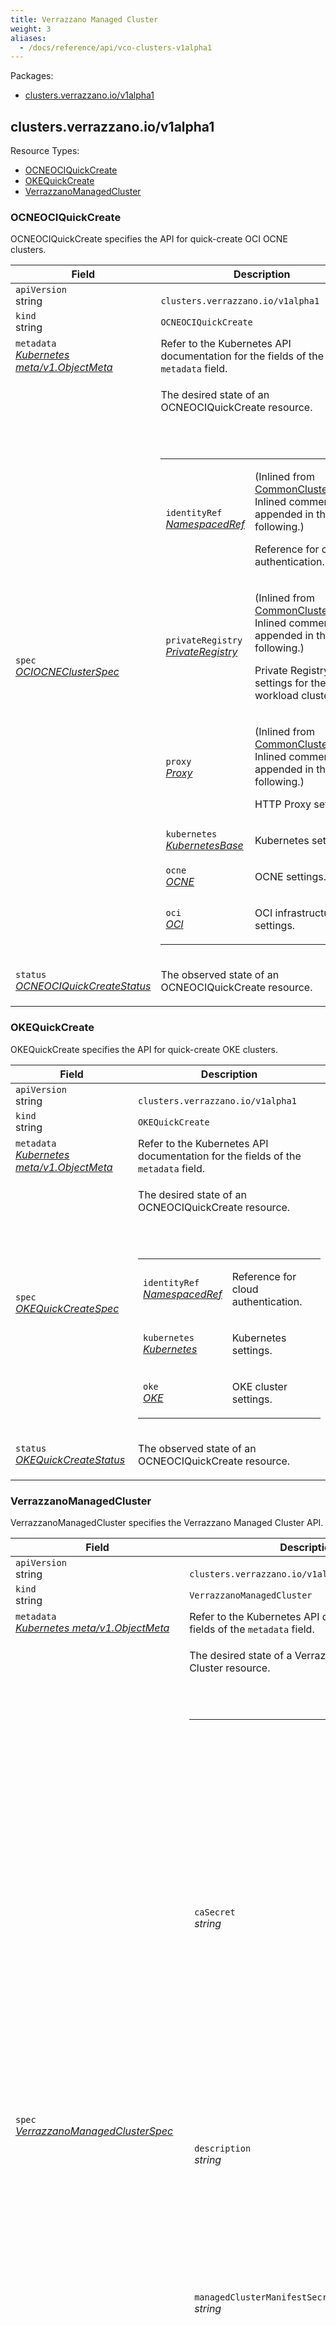 ```yaml
---
title: Verrazzano Managed Cluster
weight: 3
aliases:
  - /docs/reference/api/vco-clusters-v1alpha1
---
```

<p>Packages:</p>
<ul>
<li>
<a href="#clusters.verrazzano.io%2fv1alpha1">clusters.verrazzano.io/v1alpha1</a>
</li>
</ul>
<h2 id="clusters.verrazzano.io/v1alpha1">clusters.verrazzano.io/v1alpha1</h2>
<div>
</div>
Resource Types:
<ul><li>
<a href="#clusters.verrazzano.io/v1alpha1.OCNEOCIQuickCreate">OCNEOCIQuickCreate</a>
</li><li>
<a href="#clusters.verrazzano.io/v1alpha1.OKEQuickCreate">OKEQuickCreate</a>
</li><li>
<a href="#clusters.verrazzano.io/v1alpha1.VerrazzanoManagedCluster">VerrazzanoManagedCluster</a>
</li></ul>
<h3 id="clusters.verrazzano.io/v1alpha1.OCNEOCIQuickCreate">OCNEOCIQuickCreate
</h3>
<div>
<p>OCNEOCIQuickCreate specifies the API for quick-create OCI OCNE clusters.</p>
</div>
<table>
<thead>
<tr>
<th>Field</th>
<th>Description</th>
</tr>
</thead>
<tbody>
<tr>
<td>
<code>apiVersion</code><br/>
string</td>
<td>
<code>
clusters.verrazzano.io/v1alpha1
</code>
</td>
</tr>
<tr>
<td>
<code>kind</code><br/>
string
</td>
<td><code>OCNEOCIQuickCreate</code></td>
</tr>
<tr>
<td>
<code>metadata</code><br/>
<em>
<a href="https://kubernetes.io/docs/reference/generated/kubernetes-api/v1.24/#objectmeta-v1-meta">
Kubernetes meta/v1.ObjectMeta
</a>
</em>
</td>
<td>
Refer to the Kubernetes API documentation for the fields of the
<code>metadata</code> field.
</td>
</tr>
<tr>
<td>
<code>spec</code><br/>
<em>
<a href="#clusters.verrazzano.io/v1alpha1.OCIOCNEClusterSpec">
OCIOCNEClusterSpec
</a>
</em>
</td>
<td>
<p>The desired state of an OCNEOCIQuickCreate resource.</p>
<br/>
<br/>
<table>
<tr>
<td>
<code>identityRef</code><br/>
<em>
<a href="#clusters.verrazzano.io/v1alpha1.NamespacedRef">
NamespacedRef
</a>
</em>
</td>
<td>
<p>
(Inlined from <a href="#clusters.verrazzano.io/v1alpha1.CommonClusterSpec">CommonClusterSpec</a>. Inlined comments are appended in the following.)
</p>
<p>Reference for cloud authentication.</p>
</td>
</tr>
<tr>
<td>
<code>privateRegistry</code><br/>
<em>
<a href="#clusters.verrazzano.io/v1alpha1.PrivateRegistry">
PrivateRegistry
</a>
</em>
</td>
<td>
<p>
(Inlined from <a href="#clusters.verrazzano.io/v1alpha1.CommonClusterSpec">CommonClusterSpec</a>. Inlined comments are appended in the following.)
</p>
<p>Private Registry settings for the workload cluster.</p>
</td>
</tr>
<tr>
<td>
<code>proxy</code><br/>
<em>
<a href="#clusters.verrazzano.io/v1alpha1.Proxy">
Proxy
</a>
</em>
</td>
<td>
<p>
(Inlined from <a href="#clusters.verrazzano.io/v1alpha1.CommonClusterSpec">CommonClusterSpec</a>. Inlined comments are appended in the following.)
</p>
<p>HTTP Proxy settings.</p>
</td>
</tr>
<tr>
<td>
<code>kubernetes</code><br/>
<em>
<a href="#clusters.verrazzano.io/v1alpha1.KubernetesBase">
KubernetesBase
</a>
</em>
</td>
<td>
<p>Kubernetes settings.</p>
</td>
</tr>
<tr>
<td>
<code>ocne</code><br/>
<em>
<a href="#clusters.verrazzano.io/v1alpha1.OCNE">
OCNE
</a>
</em>
</td>
<td>
<p>OCNE settings.</p>
</td>
</tr>
<tr>
<td>
<code>oci</code><br/>
<em>
<a href="#clusters.verrazzano.io/v1alpha1.OCI">
OCI
</a>
</em>
</td>
<td>
<p>OCI infrastructure settings.</p>
</td>
</tr>
</table>
</td>
</tr>
<tr>
<td>
<code>status</code><br/>
<em>
<a href="#clusters.verrazzano.io/v1alpha1.OCNEOCIQuickCreateStatus">
OCNEOCIQuickCreateStatus
</a>
</em>
</td>
<td>
<p>The observed state of an OCNEOCIQuickCreate resource.</p>
</td>
</tr>
</tbody>
</table>
<h3 id="clusters.verrazzano.io/v1alpha1.OKEQuickCreate">OKEQuickCreate
</h3>
<div>
<p>OKEQuickCreate specifies the API for quick-create OKE clusters.</p>
</div>
<table>
<thead>
<tr>
<th>Field</th>
<th>Description</th>
</tr>
</thead>
<tbody>
<tr>
<td>
<code>apiVersion</code><br/>
string</td>
<td>
<code>
clusters.verrazzano.io/v1alpha1
</code>
</td>
</tr>
<tr>
<td>
<code>kind</code><br/>
string
</td>
<td><code>OKEQuickCreate</code></td>
</tr>
<tr>
<td>
<code>metadata</code><br/>
<em>
<a href="https://kubernetes.io/docs/reference/generated/kubernetes-api/v1.24/#objectmeta-v1-meta">
Kubernetes meta/v1.ObjectMeta
</a>
</em>
</td>
<td>
Refer to the Kubernetes API documentation for the fields of the
<code>metadata</code> field.
</td>
</tr>
<tr>
<td>
<code>spec</code><br/>
<em>
<a href="#clusters.verrazzano.io/v1alpha1.OKEQuickCreateSpec">
OKEQuickCreateSpec
</a>
</em>
</td>
<td>
<p>The desired state of an OCNEOCIQuickCreate resource.</p>
<br/>
<br/>
<table>
<tr>
<td>
<code>identityRef</code><br/>
<em>
<a href="#clusters.verrazzano.io/v1alpha1.NamespacedRef">
NamespacedRef
</a>
</em>
</td>
<td>
<p>Reference for cloud authentication.</p>
</td>
</tr>
<tr>
<td>
<code>kubernetes</code><br/>
<em>
<a href="#clusters.verrazzano.io/v1alpha1.Kubernetes">
Kubernetes
</a>
</em>
</td>
<td>
<p>Kubernetes settings.</p>
</td>
</tr>
<tr>
<td>
<code>oke</code><br/>
<em>
<a href="#clusters.verrazzano.io/v1alpha1.OKE">
OKE
</a>
</em>
</td>
<td>
<p>OKE cluster settings.</p>
</td>
</tr>
</table>
</td>
</tr>
<tr>
<td>
<code>status</code><br/>
<em>
<a href="#clusters.verrazzano.io/v1alpha1.OKEQuickCreateStatus">
OKEQuickCreateStatus
</a>
</em>
</td>
<td>
<p>The observed state of an OCNEOCIQuickCreate resource.</p>
</td>
</tr>
</tbody>
</table>
<h3 id="clusters.verrazzano.io/v1alpha1.VerrazzanoManagedCluster">VerrazzanoManagedCluster
</h3>
<div>
<p>VerrazzanoManagedCluster specifies the Verrazzano Managed Cluster API.</p>
</div>
<table>
<thead>
<tr>
<th>Field</th>
<th>Description</th>
</tr>
</thead>
<tbody>
<tr>
<td>
<code>apiVersion</code><br/>
string</td>
<td>
<code>
clusters.verrazzano.io/v1alpha1
</code>
</td>
</tr>
<tr>
<td>
<code>kind</code><br/>
string
</td>
<td><code>VerrazzanoManagedCluster</code></td>
</tr>
<tr>
<td>
<code>metadata</code><br/>
<em>
<a href="https://kubernetes.io/docs/reference/generated/kubernetes-api/v1.24/#objectmeta-v1-meta">
Kubernetes meta/v1.ObjectMeta
</a>
</em>
</td>
<td>
Refer to the Kubernetes API documentation for the fields of the
<code>metadata</code> field.
</td>
</tr>
<tr>
<td>
<code>spec</code><br/>
<em>
<a href="#clusters.verrazzano.io/v1alpha1.VerrazzanoManagedClusterSpec">
VerrazzanoManagedClusterSpec
</a>
</em>
</td>
<td>
<p>The desired state of a Verrazzano Managed Cluster resource.</p>
<br/>
<br/>
<table>
<tr>
<td>
<code>caSecret</code><br/>
<em>
string
</em>
</td>
<td>
<p>The name of a Secret that contains the CA certificate of the managed cluster. This is used to configure the
admin cluster to scrape metrics from the Prometheus endpoint on the managed cluster. If Rancher is enabled on
the admin cluster, this will be automatically populated by Verrazzano. Otherwise, if you disabled Rancher, see the pre-registration
<a href="../../../docs/setup/mc-install/advanced-mc-install/#preregistration-setup">instructions</a>
for how to create this Secret.</p>
</td>
</tr>
<tr>
<td>
<code>description</code><br/>
<em>
string
</em>
</td>
<td>
<em>(Optional)</em>
<p>The description of the managed cluster.</p>
</td>
</tr>
<tr>
<td>
<code>managedClusterManifestSecret</code><br/>
<em>
string
</em>
</td>
<td>
<em>(Optional)</em>
<p>The name of the Secret containing the generated YAML manifest file to be applied by the user to the managed cluster.
This field is managed by a Verrazzano Kubernetes operator.</p>
</td>
</tr>
<tr>
<td>
<code>serviceAccount</code><br/>
<em>
string
</em>
</td>
<td>
<em>(Optional)</em>
<p>The name of the ServiceAccount that was generated for the managed cluster. This field is managed by a
Verrazzano Kubernetes operator.</p>
</td>
</tr>
</table>
</td>
</tr>
<tr>
<td>
<code>status</code><br/>
<em>
<a href="#clusters.verrazzano.io/v1alpha1.VerrazzanoManagedClusterStatus">
VerrazzanoManagedClusterStatus
</a>
</em>
</td>
<td>
<p>The observed state of a Verrazzano Managed Cluster resource.</p>
</td>
</tr>
</tbody>
</table>
<h3 id="clusters.verrazzano.io/v1alpha1.ArgoCDRegistration">ArgoCDRegistration
</h3>
<p>
(<em>Appears on:</em><a href="#clusters.verrazzano.io/v1alpha1.VerrazzanoManagedClusterStatus">VerrazzanoManagedClusterStatus</a>)
</p>
<div>
<p>ArgoCDRegistration defines the Argo CD registration state for a managed cluster.</p>
</div>
<table>
<thead>
<tr>
<th>Field</th>
<th>Description</th>
</tr>
</thead>
<tbody>
<tr>
<td>
<code>status</code><br/>
<em>
<a href="#clusters.verrazzano.io/v1alpha1.ArgoCDRegistrationStatus">
ArgoCDRegistrationStatus
</a>
</em>
</td>
<td>
<p>The status of the ArgoCD registration.</p>
</td>
</tr>
<tr>
<td>
<code>lastSetTimestamp</code><br/>
<em>
<a href="https://kubernetes.io/docs/reference/generated/kubernetes-api/v1.24/#time-v1-meta">
Kubernetes meta/v1.Time
</a>
</em>
</td>
<td>
<em>(Optional)</em>
<p>The timestamp of last status set.</p>
</td>
</tr>
<tr>
<td>
<code>message</code><br/>
<em>
string
</em>
</td>
<td>
<em>(Optional)</em>
<p>Supporting message related to the Argo CD registration status.</p>
</td>
</tr>
</tbody>
</table>
<h3 id="clusters.verrazzano.io/v1alpha1.ArgoCDRegistrationStatus">ArgoCDRegistrationStatus
(<code>string</code> alias)</h3>
<p>
(<em>Appears on:</em><a href="#clusters.verrazzano.io/v1alpha1.ArgoCDRegistration">ArgoCDRegistration</a>)
</p>
<div>
<p>ArgoCDRegistrationStatus identifies the status of an Argo CD registration.</p>
</div>
<table>
<thead>
<tr>
<th>Value</th>
<th>Description</th>
</tr>
</thead>
<tbody><tr><td><p>&#34;Completed&#34;</p></td>
<td></td>
</tr><tr><td><p>&#34;Failed&#34;</p></td>
<td></td>
</tr><tr><td><p>&#34;PendingRancherClusterRegistration&#34;</p></td>
<td></td>
</tr></tbody>
</table>
<h3 id="clusters.verrazzano.io/v1alpha1.CNIType">CNIType
(<code>string</code> alias)</h3>
<p>
(<em>Appears on:</em><a href="#clusters.verrazzano.io/v1alpha1.OKENetwork">OKENetwork</a>)
</p>
<div>
</div>
<table>
<thead>
<tr>
<th>Value</th>
<th>Description</th>
</tr>
</thead>
<tbody><tr><td><p>&#34;FLANNEL_OVERLAY&#34;</p></td>
<td></td>
</tr><tr><td><p>&#34;OCI_VCN_IP_NATIVE&#34;</p></td>
<td></td>
</tr></tbody>
</table>
<h3 id="clusters.verrazzano.io/v1alpha1.ClusterNetwork">ClusterNetwork
</h3>
<p>
(<em>Appears on:</em><a href="#clusters.verrazzano.io/v1alpha1.Kubernetes">Kubernetes</a>, <a href="#clusters.verrazzano.io/v1alpha1.KubernetesBase">KubernetesBase</a>)
</p>
<div>
</div>
<table>
<thead>
<tr>
<th>Field</th>
<th>Description</th>
</tr>
</thead>
<tbody>
<tr>
<td>
<code>podCIDR</code><br/>
<em>
string
</em>
</td>
<td>
<p>IP range for Kubernetes pods.
The default is <code>10.244.0.0/16</code></p>
</td>
</tr>
<tr>
<td>
<code>serviceCIDR</code><br/>
<em>
string
</em>
</td>
<td>
<p>IP range for Kubernetes service addresses.
The default is <code>10.96.0.0/16</code>.</p>
</td>
</tr>
</tbody>
</table>
<h3 id="clusters.verrazzano.io/v1alpha1.ClusterReference">ClusterReference
</h3>
<p>
(<em>Appears on:</em><a href="#clusters.verrazzano.io/v1alpha1.VerrazzanoManagedClusterStatus">VerrazzanoManagedClusterStatus</a>)
</p>
<div>
<p>ClusterReference identifies the underlying ClusterAPI cluster for a managed cluster.</p>
</div>
<table>
<thead>
<tr>
<th>Field</th>
<th>Description</th>
</tr>
</thead>
<tbody>
<tr>
<td>
<code>apiVersion</code><br/>
<em>
string
</em>
</td>
<td>
<p>The API version of the referenced ClusterAPI cluster object.</p>
</td>
</tr>
<tr>
<td>
<code>kind</code><br/>
<em>
string
</em>
</td>
<td>
<p>The kind of the referenced ClusterAPI cluster object.</p>
</td>
</tr>
<tr>
<td>
<code>name</code><br/>
<em>
string
</em>
</td>
<td>
<p>The name of the referenced ClusterAPI cluster object.</p>
</td>
</tr>
<tr>
<td>
<code>namespace</code><br/>
<em>
string
</em>
</td>
<td>
<p>The namespace of the referenced ClusterAPI cluster object.</p>
</td>
</tr>
</tbody>
</table>
<h3 id="clusters.verrazzano.io/v1alpha1.CommonClusterSpec">CommonClusterSpec
</h3>
<div>
</div>
<table>
<thead>
<tr>
<th>Field</th>
<th>Description</th>
</tr>
</thead>
<tbody>
<tr>
<td>
<code>identityRef</code><br/>
<em>
<a href="#clusters.verrazzano.io/v1alpha1.NamespacedRef">
NamespacedRef
</a>
</em>
</td>
<td>
<p>Reference for cloud authentication.</p>
</td>
</tr>
<tr>
<td>
<code>privateRegistry</code><br/>
<em>
<a href="#clusters.verrazzano.io/v1alpha1.PrivateRegistry">
PrivateRegistry
</a>
</em>
</td>
<td>
<p>Private Registry settings for the workload cluster.</p>
</td>
</tr>
<tr>
<td>
<code>proxy</code><br/>
<em>
<a href="#clusters.verrazzano.io/v1alpha1.Proxy">
Proxy
</a>
</em>
</td>
<td>
<p>HTTP Proxy settings.</p>
</td>
</tr>
</tbody>
</table>
<h3 id="clusters.verrazzano.io/v1alpha1.CommonOCI">CommonOCI
</h3>
<div>
</div>
<table>
<thead>
<tr>
<th>Field</th>
<th>Description</th>
</tr>
</thead>
<tbody>
<tr>
<td>
<code>region</code><br/>
<em>
string
</em>
</td>
<td>
<p>OCI region where the cluster will be created.</p>
</td>
</tr>
<tr>
<td>
<code>compartment</code><br/>
<em>
string
</em>
</td>
<td>
<p>OCI Compartment OCID where the cluster will be created</p>
</td>
</tr>
<tr>
<td>
<code>sshPublicKey</code><br/>
<em>
string
</em>
</td>
<td>
<p>SSH public key for node ssh.</p>
</td>
</tr>
<tr>
<td>
<code>imageId</code><br/>
<em>
string
</em>
</td>
<td>
<p>Node image OCID.
The default is the latest OL8 image in the provided compartment.</p>
</td>
</tr>
<tr>
<td>
<code>cloudInitScript</code><br/>
<em>
[]string
</em>
</td>
<td>
<p>Cloud-init script to run during node startup.</p>
</td>
</tr>
</tbody>
</table>
<h3 id="clusters.verrazzano.io/v1alpha1.Condition">Condition
</h3>
<p>
(<em>Appears on:</em><a href="#clusters.verrazzano.io/v1alpha1.VerrazzanoManagedClusterStatus">VerrazzanoManagedClusterStatus</a>)
</p>
<div>
<p>Condition describes a condition that occurred on the Verrazzano Managed Cluster.</p>
</div>
<table>
<thead>
<tr>
<th>Field</th>
<th>Description</th>
</tr>
</thead>
<tbody>
<tr>
<td>
<code>lastTransitionTime</code><br/>
<em>
<a href="https://kubernetes.io/docs/reference/generated/kubernetes-api/v1.24/#time-v1-meta">
Kubernetes meta/v1.Time
</a>
</em>
</td>
<td>
<em>(Optional)</em>
<p>Last time the condition transitioned from one status to another.</p>
</td>
</tr>
<tr>
<td>
<code>message</code><br/>
<em>
string
</em>
</td>
<td>
<em>(Optional)</em>
<p>A message with details about the last transition.</p>
</td>
</tr>
<tr>
<td>
<code>status</code><br/>
<em>
<a href="https://pkg.go.dev/k8s.io/api/core/v1#ConditionStatus">
Kubernetes core/v1.ConditionStatus
</a>
</em>
</td>
<td>
<p>Status of the condition: one of <code>True</code>, <code>False</code>, or <code>Unknown</code>.</p>
</td>
</tr>
<tr>
<td>
<code>type</code><br/>
<em>
<a href="#clusters.verrazzano.io/v1alpha1.ConditionType">
ConditionType
</a>
</em>
</td>
<td>
<p>The condition of the multicluster resource which can be checked with a <code>kubectl wait</code> command. Condition values
are case-sensitive and formatted as follows: <code>Ready</code>: the VerrazzanoManagedCluster is ready to be used and all
resources needed have been generated.</p>
</td>
</tr>
</tbody>
</table>
<h3 id="clusters.verrazzano.io/v1alpha1.ConditionType">ConditionType
(<code>string</code> alias)</h3>
<p>
(<em>Appears on:</em><a href="#clusters.verrazzano.io/v1alpha1.Condition">Condition</a>)
</p>
<div>
<p>ConditionType identifies the condition of the Verrazzano Managed Cluster which can be checked with <code>kubectl wait</code>.</p>
</div>
<table>
<thead>
<tr>
<th>Value</th>
<th>Description</th>
</tr>
</thead>
<tbody><tr><td><p>&#34;ManagedCARetrieved&#34;</p></td>
<td><p>ManagedCARetrieved = true means that the managed cluster CA cert has been retrieved and
populated. This is done by the VMC controller via the Rancher API proxy for the managed cluster.</p>
</td>
</tr><tr><td><p>&#34;ManifestPushed&#34;</p></td>
<td><p>ConditionManifestPushed = true means the the agent and registration secrets have been successfully transferred
to the managed cluster on a multicluster install</p>
</td>
</tr><tr><td><p>&#34;Ready&#34;</p></td>
<td><p>Ready = true means the VMC is ready to be used and all resources needed have been generated</p>
</td>
</tr></tbody>
</table>
<h3 id="clusters.verrazzano.io/v1alpha1.Kubernetes">Kubernetes
</h3>
<p>
(<em>Appears on:</em><a href="#clusters.verrazzano.io/v1alpha1.OKEQuickCreateSpec">OKEQuickCreateSpec</a>)
</p>
<div>
</div>
<table>
<thead>
<tr>
<th>Field</th>
<th>Description</th>
</tr>
</thead>
<tbody>
<tr>
<td>
<code>version</code><br/>
<em>
string
</em>
</td>
<td>
<p>Kubernetes version.</p>
</td>
</tr>
<tr>
<td>
<code>clusterNetwork</code><br/>
<em>
<a href="#clusters.verrazzano.io/v1alpha1.ClusterNetwork">
ClusterNetwork
</a>
</em>
</td>
<td>
<p>
(Inlined from <a href="#clusters.verrazzano.io/v1alpha1.KubernetesBase">KubernetesBase</a>. Inlined comments are appended in the following.)
</p>
<p>Kubernetes network settings.</p>
</td>
</tr>
</tbody>
</table>
<h3 id="clusters.verrazzano.io/v1alpha1.KubernetesBase">KubernetesBase
</h3>
<p>
(<em>Appears on:</em><a href="#clusters.verrazzano.io/v1alpha1.OCIOCNEClusterSpec">OCIOCNEClusterSpec</a>)
</p>
<div>
</div>
<table>
<thead>
<tr>
<th>Field</th>
<th>Description</th>
</tr>
</thead>
<tbody>
<tr>
<td>
<code>clusterNetwork</code><br/>
<em>
<a href="#clusters.verrazzano.io/v1alpha1.ClusterNetwork">
ClusterNetwork
</a>
</em>
</td>
<td>
<p>Kubernetes network settings.</p>
</td>
</tr>
</tbody>
</table>
<h3 id="clusters.verrazzano.io/v1alpha1.KubernetesInformation">KubernetesInformation
</h3>
<p>
(<em>Appears on:</em><a href="#clusters.verrazzano.io/v1alpha1.VerrazzanoManagedClusterStatus">VerrazzanoManagedClusterStatus</a>)
</p>
<div>
<p>KubernetesInformation defines the Kubernetes information for a managed cluster.</p>
</div>
<table>
<thead>
<tr>
<th>Field</th>
<th>Description</th>
</tr>
</thead>
<tbody>
<tr>
<td>
<code>version</code><br/>
<em>
string
</em>
</td>
<td>
<p>The observed Kubernetes version installed on this cluster.</p>
</td>
</tr>
</tbody>
</table>
<h3 id="clusters.verrazzano.io/v1alpha1.NamedOCINode">NamedOCINode
</h3>
<p>
(<em>Appears on:</em><a href="#clusters.verrazzano.io/v1alpha1.OCI">OCI</a>, <a href="#clusters.verrazzano.io/v1alpha1.OKE">OKE</a>)
</p>
<div>
</div>
<table>
<thead>
<tr>
<th>Field</th>
<th>Description</th>
</tr>
</thead>
<tbody>
<tr>
<td>
<code>name</code><br/>
<em>
string
</em>
</td>
<td>
</td>
</tr>
<tr>
<td>
<code>shape</code><br/>
<em>
string
</em>
</td>
<td>
<p>
(Inlined from <a href="#clusters.verrazzano.io/v1alpha1.OCINode">OCINode</a>. Inlined comments are appended in the following.)
</p>
<p>Node pool Shape.</p>
</td>
</tr>
<tr>
<td>
<code>ocpus</code><br/>
<em>
int
</em>
</td>
<td>
<p>
(Inlined from <a href="#clusters.verrazzano.io/v1alpha1.OCINode">OCINode</a>. Inlined comments are appended in the following.)
</p>
<p>Number of OCPUs per node, when using flex shapes.</p>
</td>
</tr>
<tr>
<td>
<code>memoryGbs</code><br/>
<em>
int
</em>
</td>
<td>
<p>
(Inlined from <a href="#clusters.verrazzano.io/v1alpha1.OCINode">OCINode</a>. Inlined comments are appended in the following.)
</p>
<p>Amount of memory per node, in gigabytes, when using flex shapes.</p>
</td>
</tr>
<tr>
<td>
<code>bootVolumeGbs</code><br/>
<em>
int
</em>
</td>
<td>
<p>
(Inlined from <a href="#clusters.verrazzano.io/v1alpha1.OCINode">OCINode</a>. Inlined comments are appended in the following.)
</p>
<p>Size of node boot volume, in gigabytes.</p>
</td>
</tr>
<tr>
<td>
<code>replicas</code><br/>
<em>
int
</em>
</td>
<td>
<p>
(Inlined from <a href="#clusters.verrazzano.io/v1alpha1.OCINode">OCINode</a>. Inlined comments are appended in the following.)
</p>
<p>Number of nodes to create.</p>
</td>
</tr>
</tbody>
</table>
<h3 id="clusters.verrazzano.io/v1alpha1.NamespacedRef">NamespacedRef
</h3>
<p>
(<em>Appears on:</em><a href="#clusters.verrazzano.io/v1alpha1.CommonClusterSpec">CommonClusterSpec</a>, <a href="#clusters.verrazzano.io/v1alpha1.OCIOCNEClusterSpec">OCIOCNEClusterSpec</a>, <a href="#clusters.verrazzano.io/v1alpha1.OKEQuickCreateSpec">OKEQuickCreateSpec</a>, <a href="#clusters.verrazzano.io/v1alpha1.PrivateRegistry">PrivateRegistry</a>)
</p>
<div>
</div>
<table>
<thead>
<tr>
<th>Field</th>
<th>Description</th>
</tr>
</thead>
<tbody>
<tr>
<td>
<code>name</code><br/>
<em>
string
</em>
</td>
<td>
<p>Name of the ref.</p>
</td>
</tr>
<tr>
<td>
<code>namespace</code><br/>
<em>
string
</em>
</td>
<td>
<p>Namespace of the ref.</p>
</td>
</tr>
</tbody>
</table>
<h3 id="clusters.verrazzano.io/v1alpha1.Network">Network
</h3>
<p>
(<em>Appears on:</em><a href="#clusters.verrazzano.io/v1alpha1.OCI">OCI</a>, <a href="#clusters.verrazzano.io/v1alpha1.OKENetwork">OKENetwork</a>)
</p>
<div>
</div>
<table>
<thead>
<tr>
<th>Field</th>
<th>Description</th>
</tr>
</thead>
<tbody>
<tr>
<td>
<code>createVCN</code><br/>
<em>
bool
</em>
</td>
<td>
<p>If true, a new VCN is created for the cluster.
The default is false.</p>
</td>
</tr>
<tr>
<td>
<code>vcn</code><br/>
<em>
string
</em>
</td>
<td>
<p>OCID of an existing VCN to create the cluster inside.</p>
</td>
</tr>
<tr>
<td>
<code>subnets</code><br/>
<em>
<a href="#clusters.verrazzano.io/v1alpha1.Subnet">
[]Subnet
</a>
</em>
</td>
<td>
<p>List of existing subnets that will be used by the cluster.</p>
</td>
</tr>
</tbody>
</table>
<h3 id="clusters.verrazzano.io/v1alpha1.OCI">OCI
</h3>
<p>
(<em>Appears on:</em><a href="#clusters.verrazzano.io/v1alpha1.OCIOCNEClusterSpec">OCIOCNEClusterSpec</a>)
</p>
<div>
</div>
<table>
<thead>
<tr>
<th>Field</th>
<th>Description</th>
</tr>
</thead>
<tbody>
<tr>
<td>
<code>region</code><br/>
<em>
string
</em>
</td>
<td>
<p>
(Inlined from <a href="#clusters.verrazzano.io/v1alpha1.CommonOCI">CommonOCI</a>. Inlined comments are appended in the following.)
</p>
<p>OCI region where the cluster will be created.</p>
</td>
</tr>
<tr>
<td>
<code>compartment</code><br/>
<em>
string
</em>
</td>
<td>
<p>
(Inlined from <a href="#clusters.verrazzano.io/v1alpha1.CommonOCI">CommonOCI</a>. Inlined comments are appended in the following.)
</p>
<p>OCI Compartment OCID where the cluster will be created</p>
</td>
</tr>
<tr>
<td>
<code>sshPublicKey</code><br/>
<em>
string
</em>
</td>
<td>
<p>
(Inlined from <a href="#clusters.verrazzano.io/v1alpha1.CommonOCI">CommonOCI</a>. Inlined comments are appended in the following.)
</p>
<p>SSH public key for node ssh.</p>
</td>
</tr>
<tr>
<td>
<code>imageId</code><br/>
<em>
string
</em>
</td>
<td>
<p>
(Inlined from <a href="#clusters.verrazzano.io/v1alpha1.CommonOCI">CommonOCI</a>. Inlined comments are appended in the following.)
</p>
<p>Node image OCID.
The default is the latest OL8 image in the provided compartment.</p>
</td>
</tr>
<tr>
<td>
<code>cloudInitScript</code><br/>
<em>
[]string
</em>
</td>
<td>
<p>
(Inlined from <a href="#clusters.verrazzano.io/v1alpha1.CommonOCI">CommonOCI</a>. Inlined comments are appended in the following.)
</p>
<p>Cloud-init script to run during node startup.</p>
</td>
</tr>
<tr>
<td>
<code>controlPlane</code><br/>
<em>
<a href="#clusters.verrazzano.io/v1alpha1.OCINode">
OCINode
</a>
</em>
</td>
<td>
<p>Control Plane node settings.</p>
</td>
</tr>
<tr>
<td>
<code>workers</code><br/>
<em>
<a href="#clusters.verrazzano.io/v1alpha1.NamedOCINode">
[]NamedOCINode
</a>
</em>
</td>
<td>
<p>List of worker nodes.</p>
</td>
</tr>
<tr>
<td>
<code>network</code><br/>
<em>
<a href="#clusters.verrazzano.io/v1alpha1.Network">
Network
</a>
</em>
</td>
<td>
<p>OCI Network settings.</p>
</td>
</tr>
</tbody>
</table>
<h3 id="clusters.verrazzano.io/v1alpha1.OCINode">OCINode
</h3>
<p>
(<em>Appears on:</em><a href="#clusters.verrazzano.io/v1alpha1.OCI">OCI</a>)
</p>
<div>
</div>
<table>
<thead>
<tr>
<th>Field</th>
<th>Description</th>
</tr>
</thead>
<tbody>
<tr>
<td>
<code>shape</code><br/>
<em>
string
</em>
</td>
<td>
<p>Node pool Shape.</p>
</td>
</tr>
<tr>
<td>
<code>ocpus</code><br/>
<em>
int
</em>
</td>
<td>
<p>Number of OCPUs per node, when using flex shapes.</p>
</td>
</tr>
<tr>
<td>
<code>memoryGbs</code><br/>
<em>
int
</em>
</td>
<td>
<p>Amount of memory per node, in gigabytes, when using flex shapes.</p>
</td>
</tr>
<tr>
<td>
<code>bootVolumeGbs</code><br/>
<em>
int
</em>
</td>
<td>
<p>Size of node boot volume, in gigabytes.</p>
</td>
</tr>
<tr>
<td>
<code>replicas</code><br/>
<em>
int
</em>
</td>
<td>
<p>Number of nodes to create.</p>
</td>
</tr>
</tbody>
</table>
<h3 id="clusters.verrazzano.io/v1alpha1.OCIOCNEClusterSpec">OCIOCNEClusterSpec
</h3>
<p>
(<em>Appears on:</em><a href="#clusters.verrazzano.io/v1alpha1.OCNEOCIQuickCreate">OCNEOCIQuickCreate</a>)
</p>
<div>
</div>
<table>
<thead>
<tr>
<th>Field</th>
<th>Description</th>
</tr>
</thead>
<tbody>
<tr>
<td>
<code>identityRef</code><br/>
<em>
<a href="#clusters.verrazzano.io/v1alpha1.NamespacedRef">
NamespacedRef
</a>
</em>
</td>
<td>
<p>
(Inlined from <a href="#clusters.verrazzano.io/v1alpha1.CommonClusterSpec">CommonClusterSpec</a>. Inlined comments are appended in the following.)
</p>
<p>Reference for cloud authentication.</p>
</td>
</tr>
<tr>
<td>
<code>privateRegistry</code><br/>
<em>
<a href="#clusters.verrazzano.io/v1alpha1.PrivateRegistry">
PrivateRegistry
</a>
</em>
</td>
<td>
<p>
(Inlined from <a href="#clusters.verrazzano.io/v1alpha1.CommonClusterSpec">CommonClusterSpec</a>. Inlined comments are appended in the following.)
</p>
<p>Private Registry settings for the workload cluster.</p>
</td>
</tr>
<tr>
<td>
<code>proxy</code><br/>
<em>
<a href="#clusters.verrazzano.io/v1alpha1.Proxy">
Proxy
</a>
</em>
</td>
<td>
<p>
(Inlined from <a href="#clusters.verrazzano.io/v1alpha1.CommonClusterSpec">CommonClusterSpec</a>. Inlined comments are appended in the following.)
</p>
<p>HTTP Proxy settings.</p>
</td>
</tr>
<tr>
<td>
<code>kubernetes</code><br/>
<em>
<a href="#clusters.verrazzano.io/v1alpha1.KubernetesBase">
KubernetesBase
</a>
</em>
</td>
<td>
<p>Kubernetes settings.</p>
</td>
</tr>
<tr>
<td>
<code>ocne</code><br/>
<em>
<a href="#clusters.verrazzano.io/v1alpha1.OCNE">
OCNE
</a>
</em>
</td>
<td>
<p>OCNE settings.</p>
</td>
</tr>
<tr>
<td>
<code>oci</code><br/>
<em>
<a href="#clusters.verrazzano.io/v1alpha1.OCI">
OCI
</a>
</em>
</td>
<td>
<p>OCI infrastructure settings.</p>
</td>
</tr>
</tbody>
</table>
<h3 id="clusters.verrazzano.io/v1alpha1.OCNE">OCNE
</h3>
<p>
(<em>Appears on:</em><a href="#clusters.verrazzano.io/v1alpha1.OCIOCNEClusterSpec">OCIOCNEClusterSpec</a>)
</p>
<div>
</div>
<table>
<thead>
<tr>
<th>Field</th>
<th>Description</th>
</tr>
</thead>
<tbody>
<tr>
<td>
<code>version</code><br/>
<em>
string
</em>
</td>
<td>
<p>OCNE Version.</p>
</td>
</tr>
<tr>
<td>
<code>dependencies</code><br/>
<em>
<a href="#clusters.verrazzano.io/v1alpha1.OCNEDependencies">
OCNEDependencies
</a>
</em>
</td>
<td>
<p>OCNE dependency settings.</p>
</td>
</tr>
</tbody>
</table>
<h3 id="clusters.verrazzano.io/v1alpha1.OCNEDependencies">OCNEDependencies
</h3>
<p>
(<em>Appears on:</em><a href="#clusters.verrazzano.io/v1alpha1.OCNE">OCNE</a>)
</p>
<div>
</div>
<table>
<thead>
<tr>
<th>Field</th>
<th>Description</th>
</tr>
</thead>
<tbody>
<tr>
<td>
<code>skipInstall</code><br/>
<em>
bool
</em>
</td>
<td>
<p>Whether to skip OCNE dependency installation.
The default is <code>false</code>.</p>
</td>
</tr>
</tbody>
</table>
<h3 id="clusters.verrazzano.io/v1alpha1.OCNEOCIQuickCreateStatus">OCNEOCIQuickCreateStatus
</h3>
<p>
(<em>Appears on:</em><a href="#clusters.verrazzano.io/v1alpha1.OCNEOCIQuickCreate">OCNEOCIQuickCreate</a>)
</p>
<div>
</div>
<table>
<thead>
<tr>
<th>Field</th>
<th>Description</th>
</tr>
</thead>
<tbody>
<tr>
<td>
<code>phase</code><br/>
<em>
<a href="#clusters.verrazzano.io/v1alpha1.QuickCreatePhase">
QuickCreatePhase
</a>
</em>
</td>
<td>
</td>
</tr>
</tbody>
</table>
<h3 id="clusters.verrazzano.io/v1alpha1.OKE">OKE
</h3>
<p>
(<em>Appears on:</em><a href="#clusters.verrazzano.io/v1alpha1.OKEQuickCreateSpec">OKEQuickCreateSpec</a>)
</p>
<div>
</div>
<table>
<thead>
<tr>
<th>Field</th>
<th>Description</th>
</tr>
</thead>
<tbody>
<tr>
<td>
<code>region</code><br/>
<em>
string
</em>
</td>
<td>
<p>
(Inlined from <a href="#clusters.verrazzano.io/v1alpha1.CommonOCI">CommonOCI</a>. Inlined comments are appended in the following.)
</p>
<p>OCI region where the cluster will be created.</p>
</td>
</tr>
<tr>
<td>
<code>compartment</code><br/>
<em>
string
</em>
</td>
<td>
<p>
(Inlined from <a href="#clusters.verrazzano.io/v1alpha1.CommonOCI">CommonOCI</a>. Inlined comments are appended in the following.)
</p>
<p>OCI Compartment OCID where the cluster will be created</p>
</td>
</tr>
<tr>
<td>
<code>sshPublicKey</code><br/>
<em>
string
</em>
</td>
<td>
<p>
(Inlined from <a href="#clusters.verrazzano.io/v1alpha1.CommonOCI">CommonOCI</a>. Inlined comments are appended in the following.)
</p>
<p>SSH public key for node ssh.</p>
</td>
</tr>
<tr>
<td>
<code>imageId</code><br/>
<em>
string
</em>
</td>
<td>
<p>
(Inlined from <a href="#clusters.verrazzano.io/v1alpha1.CommonOCI">CommonOCI</a>. Inlined comments are appended in the following.)
</p>
<p>Node image OCID.
The default is the latest OL8 image in the provided compartment.</p>
</td>
</tr>
<tr>
<td>
<code>cloudInitScript</code><br/>
<em>
[]string
</em>
</td>
<td>
<p>
(Inlined from <a href="#clusters.verrazzano.io/v1alpha1.CommonOCI">CommonOCI</a>. Inlined comments are appended in the following.)
</p>
<p>Cloud-init script to run during node startup.</p>
</td>
</tr>
<tr>
<td>
<code>nodePools</code><br/>
<em>
<a href="#clusters.verrazzano.io/v1alpha1.NamedOCINode">
[]NamedOCINode
</a>
</em>
</td>
<td>
<p>List of Node pools.</p>
</td>
</tr>
<tr>
<td>
<code>virtualNodePools</code><br/>
<em>
<a href="#clusters.verrazzano.io/v1alpha1.VirtualNodePool">
[]VirtualNodePool
</a>
</em>
</td>
<td>
<p>List of Virtual Node pools.</p>
</td>
</tr>
<tr>
<td>
<code>network</code><br/>
<em>
<a href="#clusters.verrazzano.io/v1alpha1.OKENetwork">
OKENetwork
</a>
</em>
</td>
<td>
<p>Network settings for the OKE cluster.</p>
</td>
</tr>
</tbody>
</table>
<h3 id="clusters.verrazzano.io/v1alpha1.OKENetwork">OKENetwork
</h3>
<p>
(<em>Appears on:</em><a href="#clusters.verrazzano.io/v1alpha1.OKE">OKE</a>)
</p>
<div>
</div>
<table>
<thead>
<tr>
<th>Field</th>
<th>Description</th>
</tr>
</thead>
<tbody>
<tr>
<td>
<code>config</code><br/>
<em>
<a href="#clusters.verrazzano.io/v1alpha1.Network">
Network
</a>
</em>
</td>
<td>
<p>VCN and subnet settings for existing networks.</p>
</td>
</tr>
<tr>
<td>
<code>cniType</code><br/>
<em>
<a href="#clusters.verrazzano.io/v1alpha1.CNIType">
CNIType
</a>
</em>
</td>
<td>
<p>CNI Type for cluster networking. May be FLANNEL_OVERLAY or OCI_VCN_IP_NATIVE.</p>
</td>
</tr>
</tbody>
</table>
<h3 id="clusters.verrazzano.io/v1alpha1.OKEQuickCreateSpec">OKEQuickCreateSpec
</h3>
<p>
(<em>Appears on:</em><a href="#clusters.verrazzano.io/v1alpha1.OKEQuickCreate">OKEQuickCreate</a>)
</p>
<div>
</div>
<table>
<thead>
<tr>
<th>Field</th>
<th>Description</th>
</tr>
</thead>
<tbody>
<tr>
<td>
<code>identityRef</code><br/>
<em>
<a href="#clusters.verrazzano.io/v1alpha1.NamespacedRef">
NamespacedRef
</a>
</em>
</td>
<td>
<p>Reference for cloud authentication.</p>
</td>
</tr>
<tr>
<td>
<code>kubernetes</code><br/>
<em>
<a href="#clusters.verrazzano.io/v1alpha1.Kubernetes">
Kubernetes
</a>
</em>
</td>
<td>
<p>Kubernetes settings.</p>
</td>
</tr>
<tr>
<td>
<code>oke</code><br/>
<em>
<a href="#clusters.verrazzano.io/v1alpha1.OKE">
OKE
</a>
</em>
</td>
<td>
<p>OKE cluster settings.</p>
</td>
</tr>
</tbody>
</table>
<h3 id="clusters.verrazzano.io/v1alpha1.OKEQuickCreateStatus">OKEQuickCreateStatus
</h3>
<p>
(<em>Appears on:</em><a href="#clusters.verrazzano.io/v1alpha1.OKEQuickCreate">OKEQuickCreate</a>)
</p>
<div>
</div>
<table>
<thead>
<tr>
<th>Field</th>
<th>Description</th>
</tr>
</thead>
<tbody>
<tr>
<td>
<code>phase</code><br/>
<em>
<a href="#clusters.verrazzano.io/v1alpha1.QuickCreatePhase">
QuickCreatePhase
</a>
</em>
</td>
<td>
</td>
</tr>
</tbody>
</table>
<h3 id="clusters.verrazzano.io/v1alpha1.PrivateRegistry">PrivateRegistry
</h3>
<p>
(<em>Appears on:</em><a href="#clusters.verrazzano.io/v1alpha1.CommonClusterSpec">CommonClusterSpec</a>, <a href="#clusters.verrazzano.io/v1alpha1.OCIOCNEClusterSpec">OCIOCNEClusterSpec</a>)
</p>
<div>
</div>
<table>
<thead>
<tr>
<th>Field</th>
<th>Description</th>
</tr>
</thead>
<tbody>
<tr>
<td>
<code>url</code><br/>
<em>
string
</em>
</td>
<td>
<p>Private registry URL.</p>
</td>
</tr>
<tr>
<td>
<code>credentialSecret</code><br/>
<em>
<a href="#clusters.verrazzano.io/v1alpha1.NamespacedRef">
NamespacedRef
</a>
</em>
</td>
<td>
<p>Reference to private registry credentials secret.</p>
</td>
</tr>
</tbody>
</table>
<h3 id="clusters.verrazzano.io/v1alpha1.Proxy">Proxy
</h3>
<p>
(<em>Appears on:</em><a href="#clusters.verrazzano.io/v1alpha1.CommonClusterSpec">CommonClusterSpec</a>, <a href="#clusters.verrazzano.io/v1alpha1.OCIOCNEClusterSpec">OCIOCNEClusterSpec</a>)
</p>
<div>
</div>
<table>
<thead>
<tr>
<th>Field</th>
<th>Description</th>
</tr>
</thead>
<tbody>
<tr>
<td>
<code>httpProxy</code><br/>
<em>
string
</em>
</td>
<td>
<p>HTTP Proxy string.</p>
</td>
</tr>
<tr>
<td>
<code>httpsProxy</code><br/>
<em>
string
</em>
</td>
<td>
<p>HTTPS Proxy string.</p>
</td>
</tr>
<tr>
<td>
<code>noProxy</code><br/>
<em>
string
</em>
</td>
<td>
<p>No Proxy string.</p>
</td>
</tr>
</tbody>
</table>
<h3 id="clusters.verrazzano.io/v1alpha1.QuickCreatePhase">QuickCreatePhase
(<code>string</code> alias)</h3>
<p>
(<em>Appears on:</em><a href="#clusters.verrazzano.io/v1alpha1.OCNEOCIQuickCreateStatus">OCNEOCIQuickCreateStatus</a>, <a href="#clusters.verrazzano.io/v1alpha1.OKEQuickCreateStatus">OKEQuickCreateStatus</a>)
</p>
<div>
</div>
<table>
<thead>
<tr>
<th>Value</th>
<th>Description</th>
</tr>
</thead>
<tbody><tr><td><p>&#34;Complete&#34;</p></td>
<td><p>QuickCreatePhaseComplete means the Quick Create has finished. Quick Create CR cleanup is started once this phase is reached.</p>
</td>
</tr><tr><td><p>&#34;Provisioning&#34;</p></td>
<td><p>QuickCreatePhaseProvisioning means the Quick Create is in progress.</p>
</td>
</tr></tbody>
</table>
<h3 id="clusters.verrazzano.io/v1alpha1.RancherRegistration">RancherRegistration
</h3>
<p>
(<em>Appears on:</em><a href="#clusters.verrazzano.io/v1alpha1.VerrazzanoManagedClusterStatus">VerrazzanoManagedClusterStatus</a>)
</p>
<div>
<p>RancherRegistration defines the Rancher registration state for a managed cluster.</p>
</div>
<table>
<thead>
<tr>
<th>Field</th>
<th>Description</th>
</tr>
</thead>
<tbody>
<tr>
<td>
<code>clusterID</code><br/>
<em>
string
</em>
</td>
<td>
<p>The Rancher cluster ID for this cluster.</p>
</td>
</tr>
<tr>
<td>
<code>message</code><br/>
<em>
string
</em>
</td>
<td>
<em>(Optional)</em>
<p>A supporting message related to the Rancher registration status.</p>
</td>
</tr>
<tr>
<td>
<code>status</code><br/>
<em>
<a href="#clusters.verrazzano.io/v1alpha1.RancherRegistrationStatus">
RancherRegistrationStatus
</a>
</em>
</td>
<td>
<p>The status of the Rancher registration.</p>
</td>
</tr>
</tbody>
</table>
<h3 id="clusters.verrazzano.io/v1alpha1.RancherRegistrationStatus">RancherRegistrationStatus
(<code>string</code> alias)</h3>
<p>
(<em>Appears on:</em><a href="#clusters.verrazzano.io/v1alpha1.RancherRegistration">RancherRegistration</a>)
</p>
<div>
<p>RancherRegistrationStatus identifies the status of a Rancher registration.</p>
</div>
<table>
<thead>
<tr>
<th>Value</th>
<th>Description</th>
</tr>
</thead>
<tbody><tr><td><p>&#34;DeleteFailed&#34;</p></td>
<td></td>
</tr><tr><td><p>&#34;Applied&#34;</p></td>
<td></td>
</tr><tr><td><p>&#34;Completed&#34;</p></td>
<td></td>
</tr><tr><td><p>&#34;Failed&#34;</p></td>
<td></td>
</tr></tbody>
</table>
<h3 id="clusters.verrazzano.io/v1alpha1.StateType">StateType
(<code>string</code> alias)</h3>
<p>
(<em>Appears on:</em><a href="#clusters.verrazzano.io/v1alpha1.VerrazzanoManagedClusterStatus">VerrazzanoManagedClusterStatus</a>)
</p>
<div>
<p>StateType identifies the state of the Verrazzano Managed Cluster.</p>
</div>
<table>
<thead>
<tr>
<th>Value</th>
<th>Description</th>
</tr>
</thead>
<tbody><tr><td><p>&#34;Active&#34;</p></td>
<td></td>
</tr><tr><td><p>&#34;Deleting&#34;</p></td>
<td></td>
</tr><tr><td><p>&#34;Failed&#34;</p></td>
<td></td>
</tr><tr><td><p>&#34;Inactive&#34;</p></td>
<td></td>
</tr><tr><td><p>&#34;Pending&#34;</p></td>
<td></td>
</tr><tr><td><p>&#34;Provisioned&#34;</p></td>
<td></td>
</tr><tr><td><p>&#34;Provisioning&#34;</p></td>
<td></td>
</tr><tr><td><p>&#34;Unknown&#34;</p></td>
<td></td>
</tr></tbody>
</table>
<h3 id="clusters.verrazzano.io/v1alpha1.Subnet">Subnet
</h3>
<p>
(<em>Appears on:</em><a href="#clusters.verrazzano.io/v1alpha1.Network">Network</a>)
</p>
<div>
</div>
<table>
<thead>
<tr>
<th>Field</th>
<th>Description</th>
</tr>
</thead>
<tbody>
<tr>
<td>
<code>role</code><br/>
<em>
<a href="#clusters.verrazzano.io/v1alpha1.SubnetRole">
SubnetRole
</a>
</em>
</td>
<td>
<p>Role of subnet within the cluster.</p>
</td>
</tr>
<tr>
<td>
<code>id</code><br/>
<em>
string
</em>
</td>
<td>
<p>The ID of the subnet.</p>
</td>
</tr>
</tbody>
</table>
<h3 id="clusters.verrazzano.io/v1alpha1.SubnetRole">SubnetRole
(<code>string</code> alias)</h3>
<p>
(<em>Appears on:</em><a href="#clusters.verrazzano.io/v1alpha1.Subnet">Subnet</a>)
</p>
<div>
</div>
<table>
<thead>
<tr>
<th>Value</th>
<th>Description</th>
</tr>
</thead>
<tbody><tr><td><p>&#34;control-plane&#34;</p></td>
<td><p>SubnetRoleControlPlane is the role of the Control Plane subnet.</p>
</td>
</tr><tr><td><p>&#34;control-plane-endpoint&#34;</p></td>
<td><p>SubnetRoleControlPlaneEndpoint is the role of the Control Plane endpoint subnet.</p>
</td>
</tr><tr><td><p>&#34;service-lb&#34;</p></td>
<td><p>SubnetRoleServiceLB is the role of the load balancer subnet.</p>
</td>
</tr><tr><td><p>&#34;worker&#34;</p></td>
<td><p>SubnetRoleWorker is the role of the worker subnet.</p>
</td>
</tr></tbody>
</table>
<h3 id="clusters.verrazzano.io/v1alpha1.VerrazzanoInformation">VerrazzanoInformation
</h3>
<p>
(<em>Appears on:</em><a href="#clusters.verrazzano.io/v1alpha1.VerrazzanoManagedClusterStatus">VerrazzanoManagedClusterStatus</a>)
</p>
<div>
<p>VerrazzanoInformation defines the Verrazzano information for a managed cluster.</p>
</div>
<table>
<thead>
<tr>
<th>Field</th>
<th>Description</th>
</tr>
</thead>
<tbody>
<tr>
<td>
<code>version</code><br/>
<em>
string
</em>
</td>
<td>
<p>The observed Verrazzano version installed on this cluster.</p>
</td>
</tr>
</tbody>
</table>
<h3 id="clusters.verrazzano.io/v1alpha1.VerrazzanoManagedClusterSpec">VerrazzanoManagedClusterSpec
</h3>
<p>
(<em>Appears on:</em><a href="#clusters.verrazzano.io/v1alpha1.VerrazzanoManagedCluster">VerrazzanoManagedCluster</a>)
</p>
<div>
<p>VerrazzanoManagedClusterSpec defines the desired state of a Verrazzano Managed Cluster.</p>
</div>
<table>
<thead>
<tr>
<th>Field</th>
<th>Description</th>
</tr>
</thead>
<tbody>
<tr>
<td>
<code>caSecret</code><br/>
<em>
string
</em>
</td>
<td>
<p>The name of a Secret that contains the CA certificate of the managed cluster. This is used to configure the
admin cluster to scrape metrics from the Prometheus endpoint on the managed cluster. If Rancher is enabled on
the admin cluster, this will be automatically populated by Verrazzano. Otherwise, if you disabled Rancher, see the pre-registration
<a href="../../../docs/setup/mc-install/advanced-mc-install/#preregistration-setup">instructions</a>
for how to create this Secret.</p>
</td>
</tr>
<tr>
<td>
<code>description</code><br/>
<em>
string
</em>
</td>
<td>
<em>(Optional)</em>
<p>The description of the managed cluster.</p>
</td>
</tr>
<tr>
<td>
<code>managedClusterManifestSecret</code><br/>
<em>
string
</em>
</td>
<td>
<em>(Optional)</em>
<p>The name of the Secret containing the generated YAML manifest file to be applied by the user to the managed cluster.
This field is managed by a Verrazzano Kubernetes operator.</p>
</td>
</tr>
<tr>
<td>
<code>serviceAccount</code><br/>
<em>
string
</em>
</td>
<td>
<em>(Optional)</em>
<p>The name of the ServiceAccount that was generated for the managed cluster. This field is managed by a
Verrazzano Kubernetes operator.</p>
</td>
</tr>
</tbody>
</table>
<h3 id="clusters.verrazzano.io/v1alpha1.VerrazzanoManagedClusterStatus">VerrazzanoManagedClusterStatus
</h3>
<p>
(<em>Appears on:</em><a href="#clusters.verrazzano.io/v1alpha1.VerrazzanoManagedCluster">VerrazzanoManagedCluster</a>)
</p>
<div>
<p>VerrazzanoManagedClusterStatus defines the observed state of a Verrazzano Managed Cluster.</p>
</div>
<table>
<thead>
<tr>
<th>Field</th>
<th>Description</th>
</tr>
</thead>
<tbody>
<tr>
<td>
<code>apiUrl</code><br/>
<em>
string
</em>
</td>
<td>
<p>The Verrazzano API server URL for this managed cluster.</p>
</td>
</tr>
<tr>
<td>
<code>conditions</code><br/>
<em>
<a href="#clusters.verrazzano.io/v1alpha1.Condition">
[]Condition
</a>
</em>
</td>
<td>
<p>The current state of this managed cluster.</p>
</td>
</tr>
<tr>
<td>
<code>lastAgentConnectTime</code><br/>
<em>
<a href="https://kubernetes.io/docs/reference/generated/kubernetes-api/v1.24/#time-v1-meta">
Kubernetes meta/v1.Time
</a>
</em>
</td>
<td>
<p>The last time the agent from this managed cluster connected to the admin cluster.</p>
</td>
</tr>
<tr>
<td>
<code>prometheusHost</code><br/>
<em>
string
</em>
</td>
<td>
<p>The Prometheus host for this managed cluster.</p>
</td>
</tr>
<tr>
<td>
<code>thanosQueryStore</code><br/>
<em>
string
</em>
</td>
<td>
<p>The Thanos Query Store API host name for this managed cluster.</p>
</td>
</tr>
<tr>
<td>
<code>rancherRegistration</code><br/>
<em>
<a href="#clusters.verrazzano.io/v1alpha1.RancherRegistration">
RancherRegistration
</a>
</em>
</td>
<td>
<p>The state of Rancher registration for this managed cluster.</p>
</td>
</tr>
<tr>
<td>
<code>argoCDRegistration</code><br/>
<em>
<a href="#clusters.verrazzano.io/v1alpha1.ArgoCDRegistration">
ArgoCDRegistration
</a>
</em>
</td>
<td>
<p>The state of ArgoCD registration for this managed cluster.</p>
</td>
</tr>
<tr>
<td>
<code>state</code><br/>
<em>
<a href="#clusters.verrazzano.io/v1alpha1.StateType">
StateType
</a>
</em>
</td>
<td>
<p>The state of this managed cluster.</p>
</td>
</tr>
<tr>
<td>
<code>kubernetes</code><br/>
<em>
<a href="#clusters.verrazzano.io/v1alpha1.KubernetesInformation">
KubernetesInformation
</a>
</em>
</td>
<td>
<p>The state of Kubernetes information of this managed cluster.</p>
</td>
</tr>
<tr>
<td>
<code>verrazzano</code><br/>
<em>
<a href="#clusters.verrazzano.io/v1alpha1.VerrazzanoInformation">
VerrazzanoInformation
</a>
</em>
</td>
<td>
<p>The state of Verrazzano information of this managed cluster.</p>
</td>
</tr>
<tr>
<td>
<code>clusterRef</code><br/>
<em>
<a href="#clusters.verrazzano.io/v1alpha1.ClusterReference">
ClusterReference
</a>
</em>
</td>
<td>
<em>(Optional)</em>
<p>The reference to this managed cluster&rsquo;s underlying ClusterAPI cluster.</p>
</td>
</tr>
<tr>
<td>
<code>imported</code><br/>
<em>
bool
</em>
</td>
<td>
<p>If true, then this managed cluster was an existing cluster imported into Verrazzano.</p>
</td>
</tr>
<tr>
<td>
<code>provider</code><br/>
<em>
string
</em>
</td>
<td>
<p>The provider of this managed cluster.</p>
</td>
</tr>
</tbody>
</table>
<h3 id="clusters.verrazzano.io/v1alpha1.VirtualNodePool">VirtualNodePool
</h3>
<p>
(<em>Appears on:</em><a href="#clusters.verrazzano.io/v1alpha1.OKE">OKE</a>)
</p>
<div>
</div>
<table>
<thead>
<tr>
<th>Field</th>
<th>Description</th>
</tr>
</thead>
<tbody>
<tr>
<td>
<code>name</code><br/>
<em>
string
</em>
</td>
<td>
</td>
</tr>
<tr>
<td>
<code>replicas</code><br/>
<em>
int
</em>
</td>
<td>
</td>
</tr>
</tbody>
</table>
<hr/>
<p><em>
Generated with <code>gen-crd-api-reference-docs</code>
on git commit <code>2368c9a55</code>.
</em></p>






